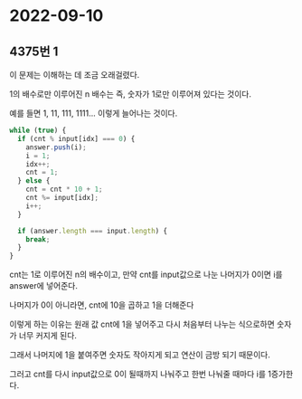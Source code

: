 # 2022-09-10

## 4375번 1

이 문제는 이해하는 데 조금 오래걸렸다.

1의 배수로만 이루어진 n 배수는 즉, 숫자가 1로만 이루어져 있다는 것이다.

예를 들면 1, 11, 111, 1111... 이렇게 늘어나는 것이다.

```js
while (true) {
  if (cnt % input[idx] === 0) {
    answer.push(i);
    i = 1;
    idx++;
    cnt = 1;
  } else {
    cnt = cnt * 10 + 1;
    cnt %= input[idx];
    i++;
  }

  if (answer.length === input.length) {
    break;
  }
}
```

cnt는 1로 이루어진 n의 배수이고, 만약 cnt를 input값으로 나눈 나머지가 0이면 i를 answer에 넣어준다.

나머지가 0이 아니라면, cnt에 10을 곱하고 1을 더해준다

이렇게 하는 이유는 원래 값 cnt에 1을 넣어주고 다시 처음부터 나누는 식으로하면 숫자가 너무 커지게 된다.

그래서 나머지에 1을 붙여주면 숫자도 작아지게 되고 연산이 금방 되기 때문이다.

그러고 cnt를 다시 input값으로 0이 될때까지 나눠주고 한번 나눠줄 때마다 i를 1증가한다.

